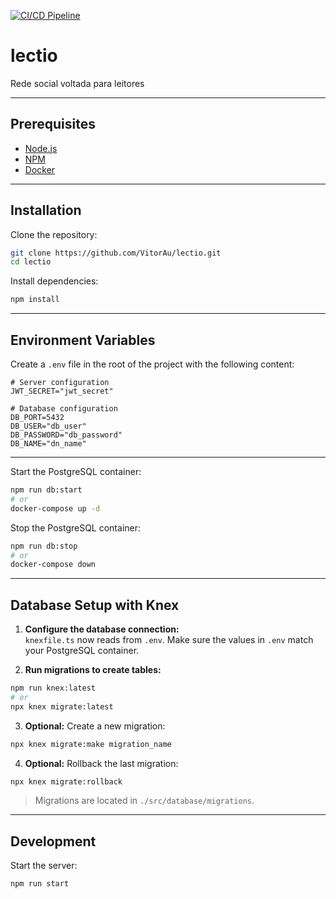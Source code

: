 [![CI/CD Pipeline](https://github.com/VitorAu/lectio/actions/workflows/main.yml/badge.svg)](https://github.com/VitorAu/lectio/actions/workflows/main.yml)

# lectio

Rede social voltada para leitores

---

## Prerequisites

- [Node.js](https://nodejs.org/)
- [NPM](https://www.npmjs.com/)
- [Docker](https://www.docker.com/)

---

## Installation

Clone the repository:

```bash
git clone https://github.com/VitorAu/lectio.git
cd lectio
```

Install dependencies:

```bash
npm install
```

---

## Environment Variables

Create a `.env` file in the root of the project with the following content:

```env
# Server configuration
JWT_SECRET="jwt_secret"

# Database configuration
DB_PORT=5432
DB_USER="db_user"
DB_PASSWORD="db_password"
DB_NAME="dn_name"
```

---

Start the PostgreSQL container:

```bash
npm run db:start
# or
docker-compose up -d
```

Stop the PostgreSQL container:

```bash
npm run db:stop
# or
docker-compose down
```

---

## Database Setup with Knex

1. **Configure the database connection:**\
   `knexfile.ts` now reads from `.env`. Make sure the values in `.env` match your PostgreSQL container.

2. **Run migrations to create tables:**

```bash
npm run knex:latest
# or
npx knex migrate:latest
```

3. **Optional:** Create a new migration:

```bash
npx knex migrate:make migration_name
```

4. **Optional:** Rollback the last migration:

```bash
npx knex migrate:rollback
```

> Migrations are located in `./src/database/migrations`.

---

## Development

Start the server:

```bash
npm run start
```
